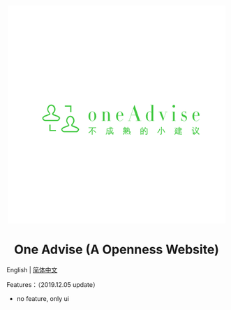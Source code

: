<p align="center">
  <a href="http://www.oneadvise.cn">
    <img width="500" src="./assets/logo.png">
  </a>
</p>

<h1 align="center">One Advise (A Openness Website)</h1>

English | [简体中文](./README-zh_CN.md)

Features：（2019.12.05 update）

* no feature, only ui
